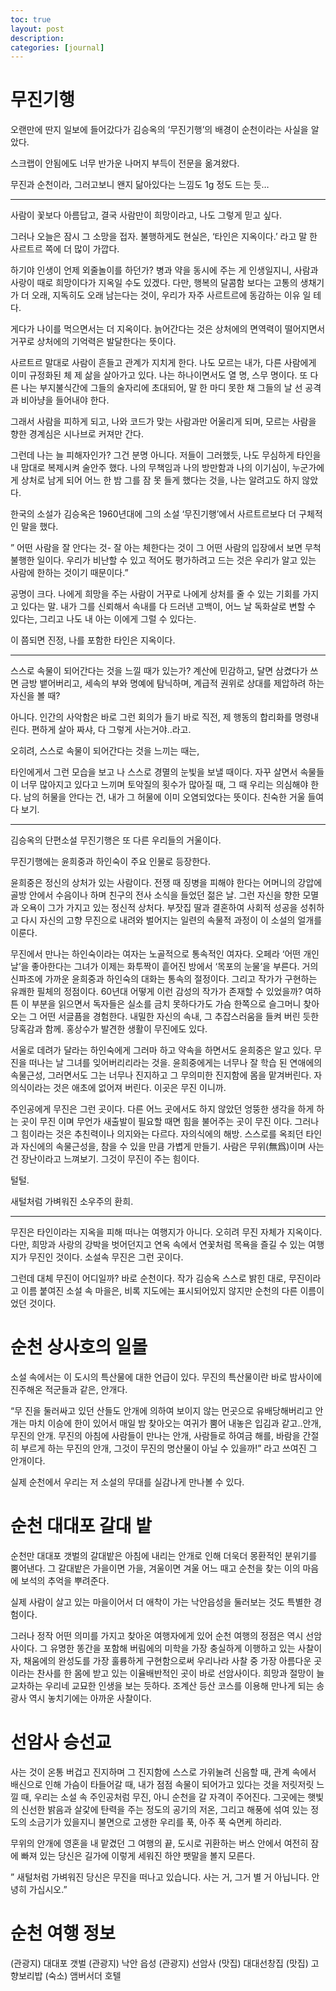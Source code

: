 ```yaml
---
toc: true
layout: post
description:
categories: [journal]
---
```

# 무진기행

오랜만에 딴지 일보에 들어갔다가 김승옥의 ‘무진기행’의 배경이 순천이라는 사실을 알았다.

스크랩이 안됨에도 너무 반가운 나머지 부득이 전문을 옮겨왔다.

무진과 순천이라, 그러고보니 왠지 닮아있다는 느낌도 1g 정도 드는 듯…

---

사람이 꽃보다 아름답고, 결국 사람만이 희망이라고, 나도 그렇게 믿고 싶다.

그러나 오늘은 잠시 그 소망을 접자. 불행하게도 현실은, ‘타인은 지옥이다.’ 라고 말 한 사르트르 쪽에 더 많이 가깝다.

하기야 인생이 언제 외줄놀이를 하던가? 병과 약을 동시에 주는 게 인생일지니, 사람과 사랑이 때로 희망이다가 지옥일 수도 있겠다. 다만, 행복의 달콤함 보다는 고통의 생채기가 더 오래, 지독히도 오래 남는다는 것이, 우리가 자주 사르트르에 동감하는 이유 일 테다.

게다가 나이를 먹으면서는 더 지옥이다. 늙어간다는 것은 상처에의 면역력이 떨어지면서 거꾸로 상처에의 기억력은 발달한다는 뜻이다.

사르트르 말대로 사람이 흔들고 관계가 지치게 한다. 나도 모르는 내가, 다른 사람에게 이미 규정화된 체 제 삶을 살아가고 있다. 나는 하나이면서도 열 명, 스무 명이다. 또 다른 나는 부지불식간에 그들의 술자리에 초대되어, 말 한 마디 못한 채 그들의 날 선 공격과 비아냥을 들어내야 한다.

그래서 사람을 피하게 되고, 나와 코드가 맞는 사람과만 어울리게 되며, 모르는 사람을 향한 경계심은 시나브로 커져만 간다.

그런데 나는 늘 피해자인가? 그건 분명 아니다. 저들이 그러했듯, 나도 무심하게 타인을 내 맘대로 복제시켜 술안주 했다. 나의 무책임과 나의 방만함과 나의 이기심이, 누군가에게 상처로 남게 되어 어느 한 밤 그를 잠 못 들게 했다는 것을, 나는 알려고도 하지 않았다.

한국의 소설가 김승옥은 1960년대에 그의 소설 ‘무진기행’에서 사르트르보다 더 구체적인 말을 했다.

” 어떤 사람을 잘 안다는 것- 잘 아는 체한다는 것이 그 어떤 사람의 입장에서 보면 무척 불행한 일이다. 우리가 비난할 수 있고 적어도 평가하려고 드는 것은 우리가 알고 있는 사람에 한하는 것이기 때문이다.”

공명이 크다. 나에게 희망을 주는 사람이 거꾸로 나에게 상처를 줄 수 있는 기회를 가지고 있다는 말. 내가 그를 신뢰해서 속내를 다 드러낸 고백이, 어느 날 독화살로 변할 수 있다는, 그리고 나도 내 아는 이에게 그럴 수 있다는.

이 쯤되면 진정, 나를 포함한 타인은 지옥이다.

---

스스로 속물이 되어간다는 것을 느낄 때가 있는가? 계산에 민감하고, 달면 삼켰다가 쓰면 금방 뱉어버리고, 세속의 부와 명예에 탐닉하며, 계급적 권위로 상대를 제압하려 하는 자신을 볼 때?

아니다. 인간의 사악함은 바로 그런 회의가 들기 바로 직전, 제 행동의 합리화를 명령내린다. 편하게 살아 짜샤, 다 그렇게 사는거야..라고.

오히려, 스스로 속물이 되어간다는 것을 느끼는 때는,

타인에게서 그런 모습을 보고 나 스스로 경멸의 눈빛을 보낼 때이다. 자꾸 살면서 속물들이 너무 많아지고 있다고 느끼며 토악질의 횟수가 많아질 때, 그 때 우리는 의심해야 한다. 남의 허물을 안다는 건, 내가 그 허물에 이미 오염되었다는 뜻이다. 친숙한 거울 들여다 보기.

---

김승옥의 단편소설 무진기행은 또 다른 우리들의 거울이다.

무진기행에는 윤희중과 하인숙이 주요 인물로 등장한다.

윤희중은 정신의 상처가 있는 사람이다. 전쟁 때 징병을 피해야 한다는 어머니의 강압에 골방 안에서 수음이나 하며 친구의 전사 소식을 들었던 젊은 날. 그런 자신을 향한 모멸과 오욕이 그가 가지고 있는 정신적 상처다. 부잣집 딸과 결혼하여 사회적 성공을 성취하고 다시 자신의 고향 무진으로 내려와 벌어지는 일련의 속물적 과정이 이 소설의 얼개를 이룬다.

무진에서 만나는 하인숙이라는 여자는 노골적으로 통속적인 여자다. 오페라 ‘어떤 개인날’을 좋아한다는 그녀가 이제는 화투짝이 흩어진 방에서 ‘목포의 눈물’을 부른다. 거의 신파조에 가까운 윤희중과 하인숙의 대화는 통속의 절정이다. 그리고 작가가 구현하는 유쾌한 필체의 정점이다. 60년대 어떻게 이런 감성의 작가가 존재할 수 있었을까? 여하튼 이 부분을 읽으면서 독자들은 실소를 금치 못하다가도 가슴 한쪽으로 슬그머니 찾아오는 그 어떤 서글픔을 경험한다. 내밀한 자신의 속내, 그 추잡스러움을 들켜 버린 듯한 당혹감과 함께. 홍상수가 발견한 생활이 무진에도 있다.

서울로 데려가 달라는 하인숙에게 그러마 하고 약속을 하면서도 윤희중은 알고 있다. 무진을 떠나는 날 그녀를 잊어버리리라는 것을. 윤희중에게는 너무나 잘 학습 된 연애에의 속물근성, 그러면서도 그는 너무나 진지하고 그 무의미한 진지함에 몸을 맡겨버린다. 자의식이라는 것은 애초에 없어져 버린다. 이곳은 무진 이니까.

주인공에게 무진은 그런 곳이다. 다른 어느 곳에서도 하지 않았던 엉뚱한 생각을 하게 하는 곳이 무진 이며 무언가 새출발이 필요할 때면 힘을 불어주는 곳이 무진 이다. 그러나 그 힘이라는 것은 추친력이나 의지와는 다르다. 자의식에의 해방. 스스로를 옥죄던 타인과 자신에의 속물근성을, 참을 수 있을 만큼 가볍게 만들기. 사람은 무위(無爲)이며 사는 건 장난이라고 느껴보기. 그것이 무진이 주는 힘이다.

털털.

새털처럼 가벼워진 소우주의 환희.

---

무진은 타인이라는 지옥을 피해 떠나는 여행지가 아니다. 오히려 무진 자체가 지옥이다. 다만, 희망과 사랑의 강박을 벗어던지고 연옥 속에서 연꽃처럼 목욕을 즐길 수 있는 여행지가 무진인 것이다. 소설속 무진은 그런 곳이다.

그런데 대체 무진이 어디일까? 바로 순천이다. 작가 김승옥 스스로 밝힌 대로, 무진이라고 이름 붙여진 소설 속 마을은, 비록 지도에는 표시되어있지 않지만 순천의 다른 이름이었던 것이다.

# 순천 상사호의 일몰

소설 속에서는 이 도시의 특산물에 대한 언급이 있다. 무진의 특산물이란 바로 밤사이에 진주해온 적군들과 같은, 안개다.

“무 진을 둘러싸고 있던 산들도 안개에 의하여 보이지 않는 먼곳으로 유배당해버리고 안개는 마치 이승에 한이 있어서 매일 밤 찾아오는 여귀가 뿜어 내놓은 입김과 같고..안개, 무진의 안개. 무진의 아침에 사람들이 만나는 안개, 사람들로 하여금 해를, 바람을 간절히 부르게 하는 무진의 안개, 그것이 무진의 명산물이 아닐 수 있을까!” 라고 쓰여진 그 안개이다.

실제 순천에서 우리는 저 소설의 무대를 실감나게 만나볼 수 있다.


# 순천 대대포 갈대 밭

순천만 대대포 갯벌의 갈대밭은 아침에 내리는 안개로 인해 더욱더 몽환적인 분위기를 뿜어낸다. 그 갈대밭은 가을이면 가을, 겨울이면 겨울 어느 때고 순천을 찾는 이의 마음에 보석의 추억을 뿌려준다.

실제 사람이 살고 있는 마을이어서 더 애착이 가는 낙안읍성을 둘러보는 것도 특별한 경험이다.

그러나 정작 어떤 의미를 가지고 찾아온 여행자에게 있어 순천 여행의 정점은 역시 선암사이다. 그 유명한 똥간을 포함해 버림에의 미학을 가장 충실하게 이행하고 있는 사찰이자, 채움에의 완성도를 가장 훌륭하게 구현함으로써 우리나라 사찰 중 가장 아름다운 곳이라는 찬사를 한 몸에 받고 있는 이율배반적인 곳이 바로 선암사이다. 희망과 절망이 늘 교차하는 우리네 교묘한 인생을 보는 듯하다. 조계산 등산 코스를 이용해 만나게 되는 송광사 역시 놓치기에는 아까운 사찰이다.

# 선암사 승선교

사는 것이 온통 버겁고 진지하며 그 진지함에 스스로 가위눌려 신음할 때, 관계 속에서 배신으로 인해 가슴이 타들어갈 때, 내가 점점 속물이 되어가고 있다는 것을 저릿저릿 느낄 때, 우리는 소설 속 주인공처럼 무진, 아니 순천을 갈 자격이 주어진다. 그곳에는 햇빛의 신선한 밝음과 살갗에 탄력을 주는 정도의 공기의 저온, 그리고 해풍에 섞여 있는 정도의 소금기가 있을지니 불면으로 고생한 우리를 푹, 아주 푹 숙면케 하리라.

무위의 안개에 영혼을 내 맡겼던 그 여행의 끝, 도시로 귀환하는 버스 안에서 여전히 잠에 빠져 있는 당신은 길가에 이렇게 세워진 하얀 팻말을 볼지 모른다.

” 새털처럼 가벼워진 당신은 무진을 떠나고 있습니다. 사는 거, 그거 별 거 아닙니다. 안녕히 가십시오.”

# 순천 여행 정보

(관광지) 대대포 갯벌
(관광지) 낙안 읍성
(관광지) 선암사
(맛집) 대대선창집
(맛집) 고향보리밥
(숙소) 앰버서더 호텔